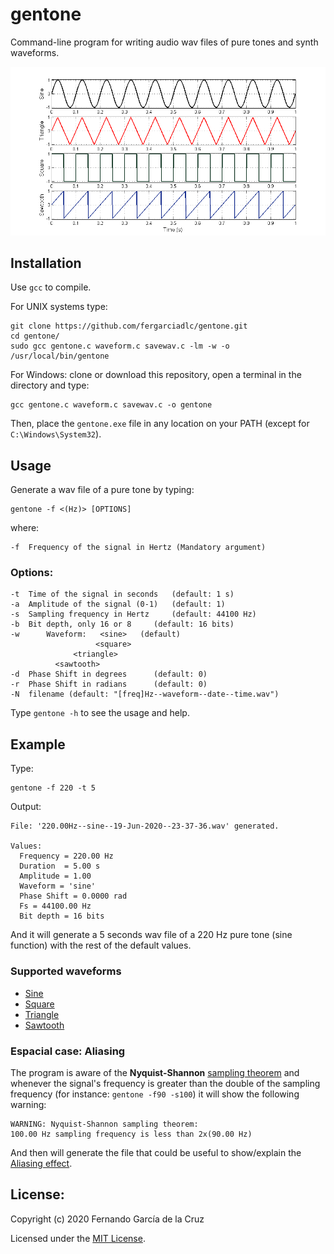 # gentone

Command-line program for writing audio wav files of pure tones and synth waveforms.

![Generated Signals](examples.png)

## Installation

Use `gcc` to compile.

For UNIX systems type:

	git clone https://github.com/fergarciadlc/gentone.git
	cd gentone/
	sudo gcc gentone.c waveform.c savewav.c -lm -w -o /usr/local/bin/gentone

For Windows: clone or download this repository, open a terminal in the directory and type:

	gcc gentone.c waveform.c savewav.c -o gentone


Then, place the `gentone.exe` file in any location on your PATH (except for `C:\Windows\System32`).
## Usage
Generate a wav file of a pure tone by typing:

	gentone -f <(Hz)> [OPTIONS]

where:
	
	-f 	Frequency of the signal in Hertz (Mandatory argument)

### Options:
	-t	Time of the signal in seconds	(default: 1 s)
	-a 	Amplitude of the signal (0-1)   (default: 1)
	-s 	Sampling frequency in Hertz 	(default: 44100 Hz)
	-b 	Bit depth, only 16 or 8		(default: 16 bits)
	-w      Waveform:   <sine>   (default)
	                   <square>
		          <triangle>
			  <sawtooth>
	-d	Phase Shift in degrees 		(default: 0)
	-r	Phase Shift in radians		(default: 0)
	-N 	filename (default: "[freq]Hz--waveform--date--time.wav")

Type `gentone -h` to see the usage and help.

## Example
Type: 

	gentone -f 220 -t 5
Output:
```
File: '220.00Hz--sine--19-Jun-2020--23-37-36.wav' generated.  

Values:
  Frequency = 220.00 Hz
  Duration  = 5.00 s
  Amplitude = 1.00
  Waveform = 'sine'
  Phase Shift = 0.0000 rad
  Fs = 44100.00 Hz
  Bit depth = 16 bits
```
And it will generate a 5 seconds wav file of a 220 Hz pure tone (sine function) with the rest of the default values.

### Supported waveforms
 - [Sine](https://en.wikipedia.org/wiki/Sine_wave)
 - [Square](https://en.wikipedia.org/wiki/Square_wave)
 - [Triangle](https://en.wikipedia.org/wiki/Triangle_wave)
 - [Sawtooth](https://en.wikipedia.org/wiki/Sawtooth_wave)

### Espacial case: Aliasing
The program is aware of the **Nyquist-Shannon** [sampling theorem](https://en.wikipedia.org/wiki/Nyquist%E2%80%93Shannon_sampling_theorem) and whenever the signal's frequency is greater than the double of the sampling frequency (for instance: `gentone -f90 -s100`) it will show the following warning:
	
	WARNING: Nyquist-Shannon sampling theorem:
	100.00 Hz sampling frequency is less than 2x(90.00 Hz)
And then will generate the file that could be useful to show/explain the [Aliasing effect](https://en.wikipedia.org/wiki/Aliasing).

## License:
Copyright (c) 2020 Fernando García de la Cruz

Licensed under the [MIT License](LICENSE).
